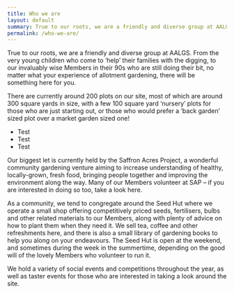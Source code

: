 ```yaml
---
title: Who we are
layout: default
summary: True to our roots, we are a friendly and diverse group at AALGS.
permalink: /who-we-are/
---
```


True to our roots, we are a friendly and diverse group at AALGS. From the very young children who come to ‘help’ their families with the digging, to our invaluably wise Members in their 90s who are still doing their bit, no matter what your experience of allotment gardening, there will be something here for you.

There are currently around 200 plots on our site, most of which are around 300 square yards in size, with a few 100 square yard ‘nursery’ plots for those who are just starting out, or those who would prefer a ‘back garden’ sized plot over a market garden sized one!

* Test
* Test
* Test

Our biggest let is currently held by the Saffron Acres Project, a wonderful community gardening venture aiming to increase understanding of healthy, locally-grown, fresh food, bringing people together and improving the environment along the way. Many of our Members volunteer at SAP – if you are interested in doing so too, take a look here.

As a community, we tend to congregate around the Seed Hut where we operate a small shop offering competitively priced seeds, fertilisers, bulbs and other related materials to our Members, along with plenty of advice on how to plant them when they need it. We sell tea, coffee and other refreshments here, and there is also a small library of gardening books to help you along on your endeavours. The Seed Hut is open at the weekend, and sometimes during the week in the summertime, depending on the good will of the lovely Members who volunteer to run it. 

We hold a variety of social events and competitions throughout the year, as well as taster events for those who are interested in taking a look around the site.